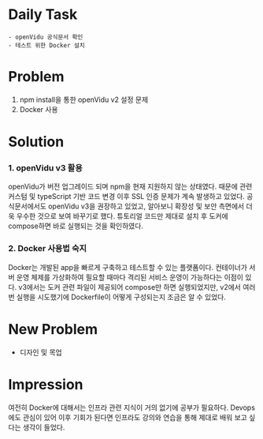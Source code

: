 # Daily Task
    - openVidu 공식문서 확인
    - 테스트 위한 Docker 설치 

# Problem
1. npm install을 통한 openVidu v2 설정 문제
2. Docker 사용

# Solution
### 1. openVidu v3 활용
openVidu가 버전 업그레이드 되며 npm을 현재 지원하지 않는 상태였다. 때문에 관련 커스텀 및 typeScript 기반 코드 변경 이후 SSL 인증 문제가 계속 발생하고 있었다.
공식문서에서도 openVidu v3을 권장하고 있었고, 알아보니 확장성 및 보안 측면에서 더욱 우수한 것으로 보여 바꾸기로 했다. 튜토리얼 코드만 제대로 설치 후 도커에 compose하면 바로 실행되는 것을 확인하였다.

### 2. Docker 사용법 숙지
Docker는 개발된 app을 빠르게 구축하고 테스트할 수 있는 플랫폼이다. 컨테이너가 서버 운영 체제를 가상화하여 필요할 때마다 격리된 서비스 운영이 가능하다는 이점이 있다. v3에서는 도커 관련 파일이 제공되어 compose만 하면 실행되었지만, v2에서 여러 번 실행을 시도했기에 Dockerfile이 어떻게 구성되는지 조금은 알 수 있었다.

# New Problem
- 디자인 및 목업

# Impression
여전히 Docker에 대해서는 인프라 관련 지식이 거의 없기에 공부가 필요하다. Devops에도 관심이 있어 이후 기회가 된다면 인프라도 강의와 연습을 통해 제대로 배워 보고 싶다는 생각이 들었다. 